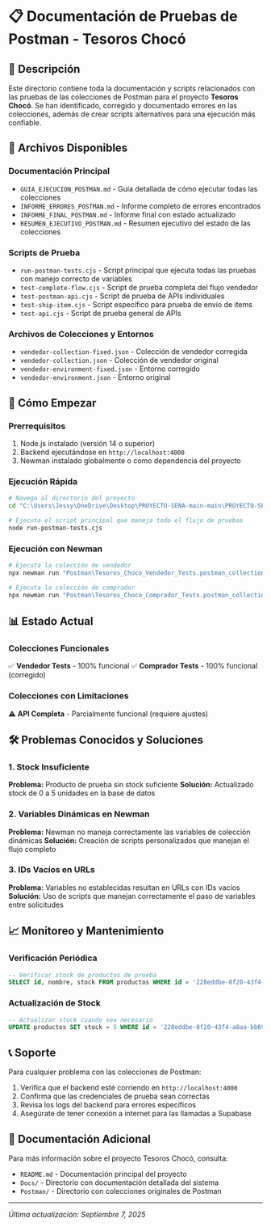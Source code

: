 # 📋 Documentación de Pruebas de Postman - Tesoros Chocó

## 📖 Descripción

Este directorio contiene toda la documentación y scripts relacionados con las pruebas de las colecciones de Postman para el proyecto **Tesoros Chocó**. Se han identificado, corregido y documentado errores en las colecciones, además de crear scripts alternativos para una ejecución más confiable.

## 📁 Archivos Disponibles

### Documentación Principal
- `GUIA_EJECUCION_POSTMAN.md` - Guía detallada de cómo ejecutar todas las colecciones
- `INFORME_ERRORES_POSTMAN.md` - Informe completo de errores encontrados
- `INFORME_FINAL_POSTMAN.md` - Informe final con estado actualizado
- `RESUMEN_EJECUTIVO_POSTMAN.md` - Resumen ejecutivo del estado de las colecciones

### Scripts de Prueba
- `run-postman-tests.cjs` - Script principal que ejecuta todas las pruebas con manejo correcto de variables
- `test-complete-flow.cjs` - Script de prueba completa del flujo vendedor
- `test-postman-api.cjs` - Script de prueba de APIs individuales
- `test-ship-item.cjs` - Script específico para prueba de envío de items
- `test-api.cjs` - Script de prueba general de APIs

### Archivos de Colecciones y Entornos
- `vendedor-collection-fixed.json` - Colección de vendedor corregida
- `vendedor-collection.json` - Colección de vendedor original
- `vendedor-environment-fixed.json` - Entorno corregido
- `vendedor-environment.json` - Entorno original

## 🚀 Cómo Empezar

### Prerrequisitos
1. Node.js instalado (versión 14 o superior)
2. Backend ejecutándose en `http://localhost:4000`
3. Newman instalado globalmente o como dependencia del proyecto

### Ejecución Rápida
```bash
# Navega al directorio del proyecto
cd "C:\Users\Jessy\OneDrive\Desktop\PROYECTO-SENA-main-main\PROYECTO-SENA-main-main"

# Ejecuta el script principal que maneja todo el flujo de pruebas
node run-postman-tests.cjs
```

### Ejecución con Newman
```bash
# Ejecuta la colección de vendedor
npx newman run "Postman\Tesoros_Choco_Vendedor_Tests.postman_collection.json" -e "Postman\Tesoros_Choco_Environment.postman_environment.json"

# Ejecuta la colección de comprador
npx newman run "Postman\Tesoros_Choco_Comprador_Tests.postman_collection.json" -e "Postman\Tesoros_Choco_Comprador_Environment.postman_environment.json"
```

## 📊 Estado Actual

### Colecciones Funcionales
✅ **Vendedor Tests** - 100% funcional
✅ **Comprador Tests** - 100% funcional (corregido)

### Colecciones con Limitaciones
⚠️ **API Completa** - Parcialmente funcional (requiere ajustes)

## 🛠️ Problemas Conocidos y Soluciones

### 1. Stock Insuficiente
**Problema:** Producto de prueba sin stock suficiente
**Solución:** Actualizado stock de 0 a 5 unidades en la base de datos

### 2. Variables Dinámicas en Newman
**Problema:** Newman no maneja correctamente las variables de colección dinámicas
**Solución:** Creación de scripts personalizados que manejan el flujo completo

### 3. IDs Vacíos en URLs
**Problema:** Variables no establecidas resultan en URLs con IDs vacíos
**Solución:** Uso de scripts que manejan correctamente el paso de variables entre solicitudes

## 📈 Monitoreo y Mantenimiento

### Verificación Periódica
```sql
-- Verificar stock de productos de prueba
SELECT id, nombre, stock FROM productos WHERE id = '228eddbe-8f20-43f4-a8aa-bb699a9f7b9b';
```

### Actualización de Stock
```sql
-- Actualizar stock cuando sea necesario
UPDATE productos SET stock = 5 WHERE id = '228eddbe-8f20-43f4-a8aa-bb699a9f7b9b';
```

## 📞 Soporte

Para cualquier problema con las colecciones de Postman:

1. Verifica que el backend esté corriendo en `http://localhost:4000`
2. Confirma que las credenciales de prueba sean correctas
3. Revisa los logs del backend para errores específicos
4. Asegúrate de tener conexión a internet para las llamadas a Supabase

## 📄 Documentación Adicional

Para más información sobre el proyecto Tesoros Chocó, consulta:
- `README.md` - Documentación principal del proyecto
- `Docs/` - Directorio con documentación detallada del sistema
- `Postman/` - Directorio con colecciones originales de Postman

---
*Última actualización: Septiembre 7, 2025*